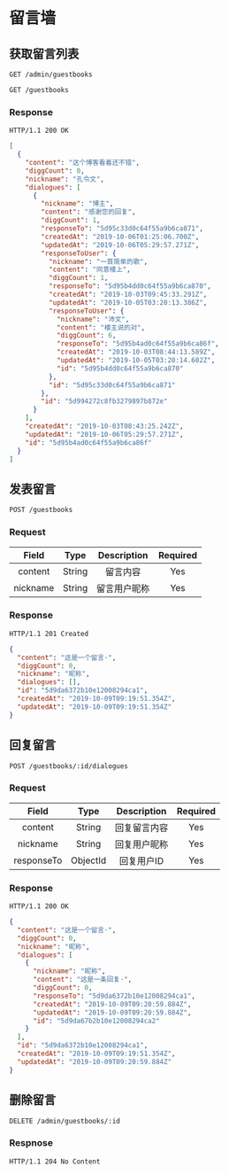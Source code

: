 # 留言墙

## 获取留言列表

`GET /admin/guestbooks`

`GET /guestbooks`

### Response

`HTTP/1.1 200 OK`

```json
[
  {
    "content": "这个博客看着还不错",
    "diggCount": 0,
    "nickname": "孔令文",
    "dialogues": [
      {
        "nickname": "博主",
        "content": "感谢您的回复",
        "diggCount": 1,
        "responseTo": "5d95c33d0c64f55a9b6ca871",
        "createdAt": "2019-10-06T01:25:06.700Z",
        "updatedAt": "2019-10-06T05:29:57.271Z",
        "responseToUser": {
          "nickname": "一首简单的歌",
          "content": "同意楼上",
          "diggCount": 1,
          "responseTo": "5d95b4dd0c64f55a9b6ca870",
          "createdAt": "2019-10-03T09:45:33.291Z",
          "updatedAt": "2019-10-05T03:20:13.386Z",
          "responseToUser": {
            "nickname": "沛文",
            "content": "楼主说的对",
            "diggCount": 6,
            "responseTo": "5d95b4ad0c64f55a9b6ca86f",
            "createdAt": "2019-10-03T08:44:13.589Z",
            "updatedAt": "2019-10-05T03:20:14.602Z",
            "id": "5d95b4dd0c64f55a9b6ca870"
          },
          "id": "5d95c33d0c64f55a9b6ca871"
        },
        "id": "5d994272c8fb3279897b872e"
      }
    ],
    "createdAt": "2019-10-03T08:43:25.242Z",
    "updatedAt": "2019-10-06T05:29:57.271Z",
    "id": "5d95b4ad0c64f55a9b6ca86f"
  }
]
```


## 发表留言

`POST /guestbooks`

### Request

|  Field   |  Type  | Description  | Required |
| :------: | :----: | :----------: | :------: |
| content  | String |   留言内容   |   Yes    |
| nickname | String | 留言用户昵称 |   Yes    |

### Response

`HTTP/1.1 201 Created`

```json
{
  "content": "这是一个留言·",
  "diggCount": 0,
  "nickname": "昵称",
  "dialogues": [],
  "id": "5d9da6372b10e12008294ca1",
  "createdAt": "2019-10-09T09:19:51.354Z",
  "updatedAt": "2019-10-09T09:19:51.354Z"
}
```

## 回复留言

`POST /guestbooks/:id/dialogues`

### Request

|   Field    |   Type   | Description  | Required |
| :--------: | :------: | :----------: | :------: |
|  content   |  String  | 回复留言内容 |   Yes    |
|  nickname  |  String  | 回复用户昵称 |   Yes    |
| responseTo | ObjectId |  回复用户ID  |   Yes    |

### Response

`HTTP/1.1 200 OK`

```json
{
  "content": "这是一个留言·",
  "diggCount": 0,
  "nickname": "昵称",
  "dialogues": [
    {
      "nickname": "昵称",
      "content": "这是一条回复·",
      "diggCount": 0,
      "responseTo": "5d9da6372b10e12008294ca1",
      "createdAt": "2019-10-09T09:20:59.884Z",
      "updatedAt": "2019-10-09T09:20:59.884Z",
      "id": "5d9da67b2b10e12008294ca2"
    }
  ],
  "id": "5d9da6372b10e12008294ca1",
  "createdAt": "2019-10-09T09:19:51.354Z",
  "updatedAt": "2019-10-09T09:20:59.884Z"
}
```

## 删除留言

`DELETE /admin/guestbooks/:id`

### Respnose

`HTTP/1.1 204 No Content`
